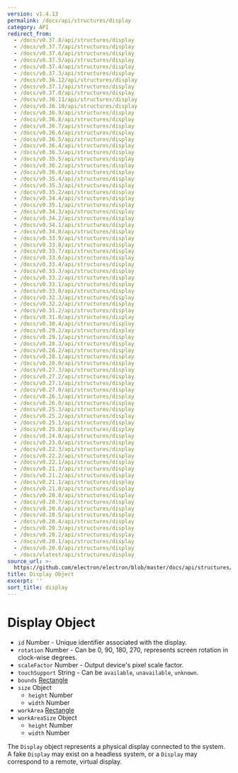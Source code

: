 ```yaml
---
version: v1.4.13
permalink: /docs/api/structures/display
category: API
redirect_from:
  - /docs/v0.37.8/api/structures/display
  - /docs/v0.37.7/api/structures/display
  - /docs/v0.37.6/api/structures/display
  - /docs/v0.37.5/api/structures/display
  - /docs/v0.37.4/api/structures/display
  - /docs/v0.37.3/api/structures/display
  - /docs/v0.36.12/api/structures/display
  - /docs/v0.37.1/api/structures/display
  - /docs/v0.37.0/api/structures/display
  - /docs/v0.36.11/api/structures/display
  - /docs/v0.36.10/api/structures/display
  - /docs/v0.36.9/api/structures/display
  - /docs/v0.36.8/api/structures/display
  - /docs/v0.36.7/api/structures/display
  - /docs/v0.36.6/api/structures/display
  - /docs/v0.36.5/api/structures/display
  - /docs/v0.36.4/api/structures/display
  - /docs/v0.36.3/api/structures/display
  - /docs/v0.35.5/api/structures/display
  - /docs/v0.36.2/api/structures/display
  - /docs/v0.36.0/api/structures/display
  - /docs/v0.35.4/api/structures/display
  - /docs/v0.35.3/api/structures/display
  - /docs/v0.35.2/api/structures/display
  - /docs/v0.34.4/api/structures/display
  - /docs/v0.35.1/api/structures/display
  - /docs/v0.34.3/api/structures/display
  - /docs/v0.34.2/api/structures/display
  - /docs/v0.34.1/api/structures/display
  - /docs/v0.34.0/api/structures/display
  - /docs/v0.33.9/api/structures/display
  - /docs/v0.33.8/api/structures/display
  - /docs/v0.33.7/api/structures/display
  - /docs/v0.33.6/api/structures/display
  - /docs/v0.33.4/api/structures/display
  - /docs/v0.33.3/api/structures/display
  - /docs/v0.33.2/api/structures/display
  - /docs/v0.33.1/api/structures/display
  - /docs/v0.33.0/api/structures/display
  - /docs/v0.32.3/api/structures/display
  - /docs/v0.32.2/api/structures/display
  - /docs/v0.31.2/api/structures/display
  - /docs/v0.31.0/api/structures/display
  - /docs/v0.30.4/api/structures/display
  - /docs/v0.29.2/api/structures/display
  - /docs/v0.29.1/api/structures/display
  - /docs/v0.28.3/api/structures/display
  - /docs/v0.28.2/api/structures/display
  - /docs/v0.28.1/api/structures/display
  - /docs/v0.28.0/api/structures/display
  - /docs/v0.27.3/api/structures/display
  - /docs/v0.27.2/api/structures/display
  - /docs/v0.27.1/api/structures/display
  - /docs/v0.27.0/api/structures/display
  - /docs/v0.26.1/api/structures/display
  - /docs/v0.26.0/api/structures/display
  - /docs/v0.25.3/api/structures/display
  - /docs/v0.25.2/api/structures/display
  - /docs/v0.25.1/api/structures/display
  - /docs/v0.25.0/api/structures/display
  - /docs/v0.24.0/api/structures/display
  - /docs/v0.23.0/api/structures/display
  - /docs/v0.22.3/api/structures/display
  - /docs/v0.22.2/api/structures/display
  - /docs/v0.22.1/api/structures/display
  - /docs/v0.21.3/api/structures/display
  - /docs/v0.21.2/api/structures/display
  - /docs/v0.21.1/api/structures/display
  - /docs/v0.21.0/api/structures/display
  - /docs/v0.20.8/api/structures/display
  - /docs/v0.20.7/api/structures/display
  - /docs/v0.20.6/api/structures/display
  - /docs/v0.20.5/api/structures/display
  - /docs/v0.20.4/api/structures/display
  - /docs/v0.20.3/api/structures/display
  - /docs/v0.20.2/api/structures/display
  - /docs/v0.20.1/api/structures/display
  - /docs/v0.20.0/api/structures/display
  - /docs/vlatest/api/structures/display
source_url: >-
  https://github.com/electron/electron/blob/master/docs/api/structures/display.md
title: Display Object
excerpt: ''
sort_title: display
---
```

# Display Object

*   `id` Number - Unique identifier associated with the display.
*   `rotation` Number - Can be 0, 90, 180, 270, represents screen rotation in clock-wise degrees.
*   `scaleFactor` Number - Output device's pixel scale factor.
*   `touchSupport` String - Can be `available`, `unavailable`, `unknown`.
*   `bounds` [Rectangle]({{site.baseurl}}/docs/api/structures/rectangle)
*   `size` Object
    *   `height` Number
    *   `width` Number
*   `workArea` [Rectangle]({{site.baseurl}}/docs/api/structures/rectangle)
*   `workAreaSize` Object
    *   `height` Number
    *   `width` Number

The `Display` object represents a physical display connected to the system. A fake `Display` may exist on a headless system, or a `Display` may correspond to a remote, virtual display.
